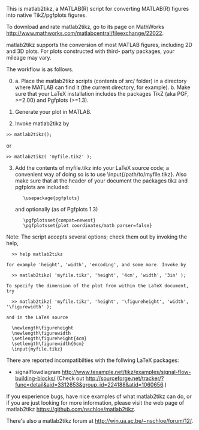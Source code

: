 This is matlab2tikz, a MATLAB(R) script for converting MATLAB(R) figures into native
TikZ/pgfplots figures.

To download and rate matlab2tikz, go to its page on MathWorks 
http://www.mathworks.com/matlabcentral/fileexchange/22022.

matlab2tikz supports the conversion of most MATLAB figures,
including 2D and 3D plots. For plots constructed with third-
party packages, your mileage may vary.

The workflow is as follows.

0. a. Place the matlab2tikz scripts (contents of src/ folder) in a directory where 
         MATLAB can find it (the current directory, for example).
   b. Make sure that your LaTeX installation includes the packages
            TikZ (aka PGF, >=2.00)
	 and
	    Pgfplots (>=1.3).

1. Generate your plot in MATLAB.

2. Invoke matlab2tikz by
```
>> matlab2tikz();
```
   or
```
>> matlab2tikz( 'myfile.tikz' );
```

3. Add the contents of myfile.tikz into your LaTeX source code; a
   convenient way of doing so is to use \input{/path/to/myfile.tikz}.
   Also make sure that at the header of your document the packages tikz and
   pgfplots are included:

          \usepackage{pgfplots}

      and optionally (as of Pgfplots 1.3)

          \pgfplotsset{compat=newest}
          \pgfplotsset{plot coordinates/math parser=false}

  Note:
    The script accepts several options; check them out by invoking the help,

      >> help matlab2tikz

    for example 'height', 'width', 'encoding', and some more. Invoke by

      >> matlab2tikz( 'myfile.tikz', 'height', '4cm', 'width', '3in' );

    To specify the dimension of the plot from within the LaTeX document, try

      >> matlab2tikz( 'myfile.tikz', 'height', '\figureheight', 'width', '\figurewidth' );

    and in the LaTeX source

      \newlength\figureheight
      \newlength\figurewidth
      \setlength\figureheight{4cm}
      \setlength\figurewidth{6cm}
      \input{myfile.tikz}

There are reported incompatibilties with the follwing LaTeX packages:
   * signalflowdiagram <http://www.texample.net/tikz/examples/signal-flow-building-blocks/>
     (Check out <http://sourceforge.net/tracker/?func=detail&aid=3312653&group_id=224188&atid=1060656>.)

If you experience bugs, have nice examples of what matlab2tikz can do, or if
you are just looking for more information, please visit the web page of
matlab2tikz <https://github.com/nschloe/matlab2tikz>.

There's also a matlab2tikz forum at http://win.ua.ac.be/~nschloe/forum/12/.
